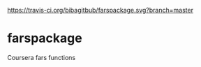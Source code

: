https://travis-ci.org/bibagitbub/farspackage.svg?branch=master

# farspackage
Coursera fars functions
